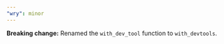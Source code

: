 ```yaml
---
"wry": minor
---
```


**Breaking change:** Renamed the `with_dev_tool` function to `with_devtools`.

